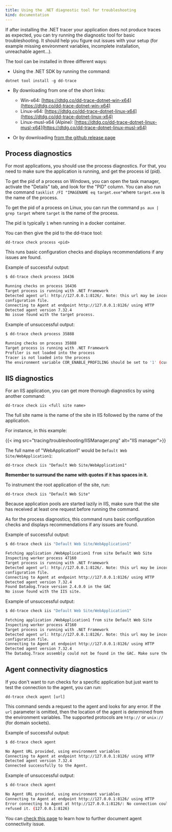 ```yaml
---
title: Using the .NET diagnostic tool for troubleshooting
kind: documentation
---
```


If after installing the .NET tracer your application does not produce traces as expected, you can try running the diagnostic tool for basic troubleshooting. It should help you figure out issues with your setup (for example missing environment variables, incomplete installation, unreachable agent...).

The tool can be installed in three different ways:

- Using the .NET SDK by running the command:
```
dotnet tool install -g dd-trace
```
- By downloading from one of the short links:
    * Win-x64: [https://dtdg.co/dd-trace-dotnet-win-x64](https://dtdg.co/dd-trace-dotnet-win-x64)
    * Linux-x64: [https://dtdg.co/dd-trace-dotnet-linux-x64](https://dtdg.co/dd-trace-dotnet-linux-x64)
    * Linux-musl-x64 (Alpine): [https://dtdg.co/dd-trace-dotnet-linux-musl-x64](https://dtdg.co/dd-trace-dotnet-linux-musl-x64)
 
- Or by downloading [from the github release page](https://github.com/DataDog/dd-trace-dotnet/releases)

## Process diagnostics 

For most applications, you should use the process diagnostics. For that, you need to make sure the application is running, and get the process id (pid). 

To get the pid of a process on Windows, you can open the task manager, activate the "Details" tab, and look for the "PID" column. You can also run the command `tasklist /FI "IMAGENAME eq target.exe"`where `target.exe` is the name of the process.

To get the pid of a process on Linux, you can run the command `ps aux | grep target` where `target` is the name of the process.

The pid is typically `1` when running in a docker container. 

You can then give the pid to the dd-trace tool:
```
dd-trace check process <pid>
```
This runs basic configuration checks and displays recommendations if any issues are found.

Example of successful output:
```bash
$ dd-trace check process 16436

Running checks on process 16436
Target process is running with .NET Framework
Detected agent url: http://127.0.0.1:8126/. Note: this url may be incorrect if you configured the application through a
configuration file.
Connecting to Agent at endpoint http://127.0.0.1:8126/ using HTTP
Detected agent version 7.32.4
No issue found with the target process.
```

Example of unsuccessful output:
```bash
$ dd-trace check process 35888

Running checks on process 35888
Target process is running with .NET Framework
Profiler is not loaded into the process
Tracer is not loaded into the process
The environment variable COR_ENABLE_PROFILING should be set to '1' (current value: '0')
```


## IIS diagnostics

For an IIS application, you can get more thorough diagnostics by using another command:
```
dd-trace check iis <full site name>
```
The full site name is the name of the site in IIS followed by the name of the application.

For instance, in this example:

{{< img src="tracing/troubleshooting/IISManager.png" alt="IIS manager">}}

The full name of "WebApplication1" would be `Default Web Site/WebApplication1`:
```
dd-trace check iis "Default Web Site/WebApplication1"
```
**Remember to surround the name with quotes if it has spaces in it.**

To instrument the root application of the site, run:
```
dd-trace check iis "Default Web Site"
```

Because application pools are started lazily in IIS, make sure that the site has received at least one request before running the command.

As for the process diagnostics, this command runs basic configuration checks and displays recommendations if any issues are found.

Example of successful output:
```bash
$ dd-trace check iis "Default Web Site/WebApplication1"

Fetching application /WebApplication1 from site Default Web Site
Inspecting worker process 47160
Target process is running with .NET Framework
Detected agent url: http://127.0.0.1:8126/. Note: this url may be incorrect if you configured the application through a
configuration file.
Connecting to Agent at endpoint http://127.0.0.1:8126/ using HTTP
Detected agent version 7.32.4
Found Datadog.Trace version 2.4.0.0 in the GAC
No issue found with the IIS site.
```

Example of unsuccessful output:
```bash
$ dd-trace check iis "Default Web Site/WebApplication1"

Fetching application /WebApplication1 from site Default Web Site
Inspecting worker process 47160
Target process is running with .NET Framework
Detected agent url: http://127.0.0.1:8126/. Note: this url may be incorrect if you configured the application through a
configuration file.
Connecting to Agent at endpoint http://127.0.0.1:8126/ using HTTP
Detected agent version 7.32.4
The Datadog.Trace assembly could not be found in the GAC. Make sure the tracer has been properly installed with the MSI.
```

## Agent connectivity diagnostics

If you don't want to run checks for a specific application but just want to test the connection to the agent, you can run:
```
dd-trace check agent [url]
```

This command sends a request to the agent and looks for any error. If the `url` parameter is omitted, then the location of the agent is determined from the environment variables. The supported protocols are `http://` or `unix://` (for domain sockets).


Example of successful output:
```bash
$ dd-trace check agent

No Agent URL provided, using environment variables
Connecting to Agent at endpoint http://127.0.0.1:8126/ using HTTP
Detected agent version 7.32.4
Connected successfully to the Agent.
```

Example of unsuccessful output:
```bash
$ dd-trace check agent

No Agent URL provided, using environment variables
Connecting to Agent at endpoint http://127.0.0.1:8126/ using HTTP
Error connecting to Agent at http://127.0.0.1:8126/: No connection could be made because the target machine actively
refused it. (127.0.0.1:8126)
```

You can [check this page](https://docs.datadoghq.com/tracing/troubleshooting/connection_errors/#troubleshooting-the-connection-problem) to learn how to further document agent connectivity issue.


